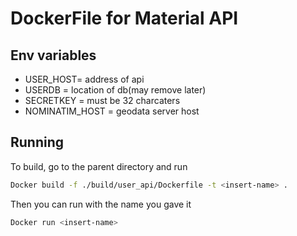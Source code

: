 # DockerFile for Material API

## Env variables

- USER_HOST= address of api
- USERDB = location of db(may remove later)
- SECRETKEY = must be 32 charcaters
- NOMINATIM_HOST = geodata server host

## Running

To build, go to the parent directory and run

```Bash
Docker build -f ./build/user_api/Dockerfile -t <insert-name> .
```

Then you can run with the name you gave it

```Bash
Docker run <insert-name>
```
